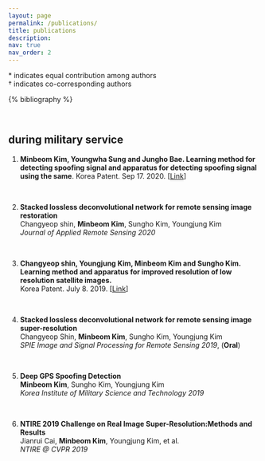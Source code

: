 ```yaml
---
layout: page
permalink: /publications/
title: publications
description: 
nav: true
nav_order: 2
---
```


<p>* indicates equal contribution among authors <br>
† indicates co-corresponding authors</p>


<!-- _pages/publications.md -->
<div class="publications">

{% bibliography %}

</div>

<br>

## during military service

1. __Minbeom Kim, Youngwha Sung and Jungho Bae. Learning method for detecting spoofing signal and apparatus for detecting spoofing signal using the same__. Korea Patent. Sep 17. 2020. [[Link](http://link.kipris.or.kr/link/main/sharePage_KR.jsp?reg_key=gaXejDaQeuOtyJld32oYgA==&APPLNO=1020200143646)]

<br>

2. __Stacked lossless deconvolutional network for remote sensing image restoration__ <br/> 
   Changyeop shin, __Minbeom Kim__, Sungho Kim, Youngjung Kim<br/> 
   <em>Journal of Applied Remote Sensing 2020</em> 

<br>

3. __Changyeop shin, Youngjung Kim, Minbeom Kim and Sungho Kim. Learning method and apparatus for improved resolution of low resolution satellite images.__ <br/> Korea Patent. July 8. 2019. [[Link](http://link.kipris.or.kr/link/main/sharePage_KR.jsp?reg_key=gaXejDaQeuOtyJld32oYgA==&APPLNO=1020190130179)]

<br>

4. __Stacked lossless deconvolutional network for remote sensing image super-resolution__ <br/> 
   Changyeop Shin, __Minbeom Kim__, Sungho Kim, Youngjung Kim<br/>
   <em>SPIE Image and Signal Processing for Remote Sensing 2019</em>, (**Oral**) 

<br>

5. __Deep GPS Spoofing Detection__ <br/> 
   __Minbeom Kim__, Sungho Kim, Youngjung Kim<br/>
   <em>Korea Institute of Military Science and Technology 2019</em> 

<br>

6. __NTIRE 2019 Challenge on Real Image Super-Resolution:Methods and Results__ <br/> 
   Jianrui Cai, __Minbeom Kim__, Youngjung Kim, et al.<br/>
   <em>NTIRE @ CVPR 2019</em>

<br>
<br>
<br>
<br>
